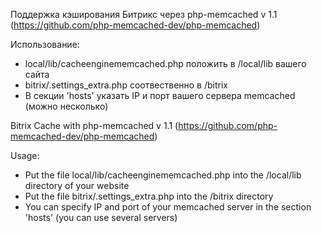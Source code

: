 Поддержка кэширования Битрикс через php-memcached v 1.1
(https://github.com/php-memcached-dev/php-memcached)

Использование:

- local/lib/cacheenginememcached.php положить в /local/lib вашего сайта
- bitrix/.settings_extra.php соотвественно в /bitrix
- В секции 'hosts' указать IP и порт вашего сервера memcached (можно несколько)


Bitrix Cache with php-memcached v 1.1
(https://github.com/php-memcached-dev/php-memcached)

Usage:

- Put the file local/lib/cacheenginememcached.php into the /local/lib directory of your website
- Put the file bitrix/.settings_extra.php into the /bitrix directory 
- You can specify IP and port of your memcached server in the section 'hosts' (you can use several servers)

